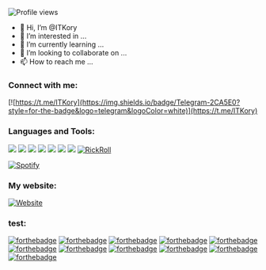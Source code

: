 ![Profile views](https://gpvc.arturio.dev/Naereen)
- 👋 Hi, I’m @ITKory
- 👀 I’m interested in ...
- 🌱 I’m currently learning ...
- 💞️ I’m looking to collaborate on ...
- 📫 How to reach me ...
### Connect with me:
[![https://t.me/ITKory](https://img.shields.io/badge/Telegram-2CA5E0?style=for-the-badge&logo=telegram&logoColor=white)](https://t.me/ITKory)
### Languages and Tools: 
![](https://img.shields.io/badge/AngularJS-E23237?style=for-the-badge&logo=angularjs&logoColor=whit)
![](https://img.shields.io/badge/React-20232A?style=for-the-badge&logo=react&logoColor=61DAFB)
![](https://img.shields.io/badge/Bootstrap-563D7C?style=for-the-badge&logo=bootstrap&logoColor=white)
![](https://img.shields.io/badge/JavaScript-323330?style=for-the-badge&logo=javascript&logoColor=F7DF1E)
![](https://img.shields.io/badge/.NET-5C2D91?style=for-the-badge&logo=.net&logoColor=white)
![](https://img.shields.io/badge/C%23-239120?style=for-the-badge&logo=c-sharp&logoColor=white)
![](https://img.shields.io/badge/Xamarin-3498DB?style=for-the-badge&logo=xamarin&logoColor=white)
[![RickRoll](https://img.shields.io/badge/jQuery-0769AD?style=for-the-badge&logo=jquery&logoColor=white)]()

[![Spotify](https://spotify-github-readme.vercel.app/api/spotify "click!")](https://youtu.be/dQw4w9WgXcQ)
### My website:
[![Website](https://img.shields.io/website-up-down-green-red/http/shields.io.svg)](http://itkory.lovestoblog.com/)
###  test:
[![forthebadge](https://forthebadge.com/images/badges/powered-by-electricity.svg)](https://forthebadge.com)
[![forthebadge](https://forthebadge.com/images/badges/built-for-android.svg)](https://forthebadge.com)
[![forthebadge](https://forthebadge.com/images/badges/it-works-why.svg)](https://forthebadge.com)
[![forthebadge](https://forthebadge.com/images/badges/its-not-a-lie-if-you-believe-it.svg)](https://forthebadge.com)
[![forthebadge](https://forthebadge.com/images/badges/made-with-c-sharp.svg)](https://forthebadge.com)
[![forthebadge](https://forthebadge.com/images/badges/made-with-java.svg)](https://forthebadge.com)
[![forthebadge](https://forthebadge.com/images/badges/powered-by-coffee.svg)](https://forthebadge.com)
[![forthebadge](https://forthebadge.com/images/badges/0-percent-optimized.svg)](https://forthebadge.com)
[![forthebadge](https://img.shields.io/badge/Xamarin-3498DB?style=for-the-badge&logo=xamarin&logoColor=white)](https://forthebadge.com)
[![forthebadge](https://forthebadge.com/images/badges/powered-by-black-magic.svg)](https://forthebadge.com)
[![forthebadge](https://forthebadge.com/images/badges/works-on-my-machine.svg)](https://forthebadge.com)
